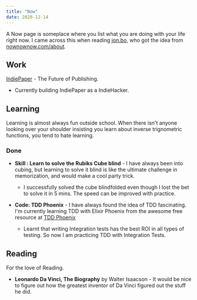 ```yaml
---
title: "Now"
date: 2020-12-14
---
```


A Now page is someplace where you list what you are doing with your life right now. I came across this when reading [jon.bo](https://jon.bo/now), who got the idea from [nownownow.com/about](https://nownownow.com/about).

## Work

[IndiePaper](https://indiepaper.me/) - The Future of Publishing.

- Currently building IndiePaper as a IndieHacker.

## Learning

Learning is almost always fun outside school. When there isn't anyone looking over your shoulder insisting you learn about inverse trignometric functions, you tend to hate learning.

### Done

- **Skill : Learn to solve the Rubiks Cube blind** - I have always been into cubing, but learning to solve it blind is like the ultimate challenge in memorization, and would make a cool party trick.

  - I successfully solved the cube blindfolded even though I lost the bet to solve it in 5 mins. The speed can be improved with practice.

- **Code: TDD Phoenix** - I have always found the idea of TDD fascinating. I'm currently learning TDD with Elixir Phoenix from the awesome free resource at [TDD Phoenix](https://www.tddphoenix.com/)
  - Learnt that writing Integration tests has the best ROI in all types of testing. So now I am practicing TDD with Integration Tests.

## Reading

For the love of Reading.

- **Leonardo Da Vinci, The Biography** by Walter Isaacson - It would be nice to figure out how the greatest inventor of Da Vinci figured out the stuff he did.
